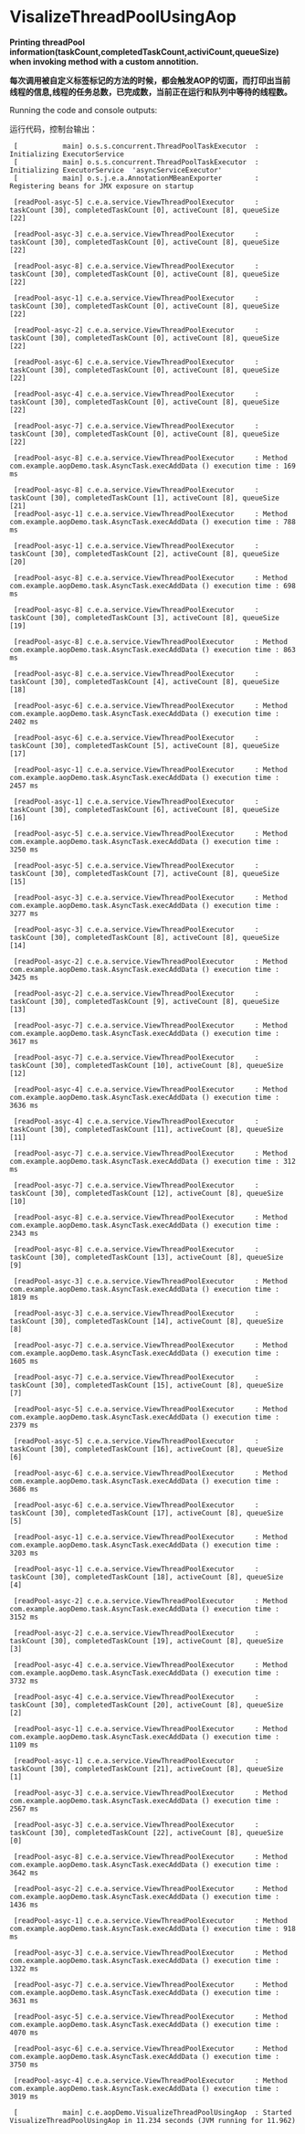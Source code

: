# VisalizeThreadPoolUsingAop
__Printing threadPool information(taskCount,completedTaskCount,activiCount,queueSize) when invoking method with a custom annotition.__

__每次调用被自定义标签标记的方法的时候，都会触发AOP的切面，而打印出当前线程的信息,线程的任务总数，已完成数，当前正在运行和队列中等待的线程数。__

Running the code and console outputs:

运行代码，控制台输出：

     [           main] o.s.s.concurrent.ThreadPoolTaskExecutor  : Initializing ExecutorService 
     [           main] o.s.s.concurrent.ThreadPoolTaskExecutor  : Initializing ExecutorService  'asyncServiceExecutor'
     [           main] o.s.j.e.a.AnnotationMBeanExporter        : Registering beans for JMX exposure on startup
 
     [readPool-asyc-5] c.e.a.service.ViewThreadPoolExecutor     : taskCount [30], completedTaskCount [0], activeCount [8], queueSize [22]
 
     [readPool-asyc-3] c.e.a.service.ViewThreadPoolExecutor     : taskCount [30], completedTaskCount [0], activeCount [8], queueSize [22]
 
     [readPool-asyc-8] c.e.a.service.ViewThreadPoolExecutor     : taskCount [30], completedTaskCount [0], activeCount [8], queueSize [22]
 
     [readPool-asyc-1] c.e.a.service.ViewThreadPoolExecutor     : taskCount [30], completedTaskCount [0], activeCount [8], queueSize [22]
 
     [readPool-asyc-2] c.e.a.service.ViewThreadPoolExecutor     : taskCount [30], completedTaskCount [0], activeCount [8], queueSize [22]
 
     [readPool-asyc-6] c.e.a.service.ViewThreadPoolExecutor     : taskCount [30], completedTaskCount [0], activeCount [8], queueSize [22]
 
     [readPool-asyc-4] c.e.a.service.ViewThreadPoolExecutor     : taskCount [30], completedTaskCount [0], activeCount [8], queueSize [22]
 
     [readPool-asyc-7] c.e.a.service.ViewThreadPoolExecutor     : taskCount [30], completedTaskCount [0], activeCount [8], queueSize [22]
 
     [readPool-asyc-8] c.e.a.service.ViewThreadPoolExecutor     : Method com.example.aopDemo.task.AsyncTask.execAddData () execution time : 169 ms
 
     [readPool-asyc-8] c.e.a.service.ViewThreadPoolExecutor     : taskCount [30], completedTaskCount [1], activeCount [8], queueSize [21]
     [readPool-asyc-1] c.e.a.service.ViewThreadPoolExecutor     : Method com.example.aopDemo.task.AsyncTask.execAddData () execution time : 788 ms
 
     [readPool-asyc-1] c.e.a.service.ViewThreadPoolExecutor     : taskCount [30], completedTaskCount [2], activeCount [8], queueSize [20]
 
     [readPool-asyc-8] c.e.a.service.ViewThreadPoolExecutor     : Method com.example.aopDemo.task.AsyncTask.execAddData () execution time : 698 ms
 
     [readPool-asyc-8] c.e.a.service.ViewThreadPoolExecutor     : taskCount [30], completedTaskCount [3], activeCount [8], queueSize [19]
 
     [readPool-asyc-8] c.e.a.service.ViewThreadPoolExecutor     : Method com.example.aopDemo.task.AsyncTask.execAddData () execution time : 863 ms
 
     [readPool-asyc-8] c.e.a.service.ViewThreadPoolExecutor     : taskCount [30], completedTaskCount [4], activeCount [8], queueSize [18]
 
     [readPool-asyc-6] c.e.a.service.ViewThreadPoolExecutor     : Method com.example.aopDemo.task.AsyncTask.execAddData () execution time : 2402 ms
 
     [readPool-asyc-6] c.e.a.service.ViewThreadPoolExecutor     : taskCount [30], completedTaskCount [5], activeCount [8], queueSize [17]
 
     [readPool-asyc-1] c.e.a.service.ViewThreadPoolExecutor     : Method com.example.aopDemo.task.AsyncTask.execAddData () execution time : 2457 ms
 
     [readPool-asyc-1] c.e.a.service.ViewThreadPoolExecutor     : taskCount [30], completedTaskCount [6], activeCount [8], queueSize [16]
 
     [readPool-asyc-5] c.e.a.service.ViewThreadPoolExecutor     : Method com.example.aopDemo.task.AsyncTask.execAddData () execution time : 3250 ms
 
     [readPool-asyc-5] c.e.a.service.ViewThreadPoolExecutor     : taskCount [30], completedTaskCount [7], activeCount [8], queueSize [15]
 
     [readPool-asyc-3] c.e.a.service.ViewThreadPoolExecutor     : Method com.example.aopDemo.task.AsyncTask.execAddData () execution time : 3277 ms
 
     [readPool-asyc-3] c.e.a.service.ViewThreadPoolExecutor     : taskCount [30], completedTaskCount [8], activeCount [8], queueSize [14]
 
     [readPool-asyc-2] c.e.a.service.ViewThreadPoolExecutor     : Method com.example.aopDemo.task.AsyncTask.execAddData () execution time : 3425 ms
 
     [readPool-asyc-2] c.e.a.service.ViewThreadPoolExecutor     : taskCount [30], completedTaskCount [9], activeCount [8], queueSize [13]
 
     [readPool-asyc-7] c.e.a.service.ViewThreadPoolExecutor     : Method com.example.aopDemo.task.AsyncTask.execAddData () execution time : 3617 ms
 
     [readPool-asyc-7] c.e.a.service.ViewThreadPoolExecutor     : taskCount [30], completedTaskCount [10], activeCount [8], queueSize [12]
 
     [readPool-asyc-4] c.e.a.service.ViewThreadPoolExecutor     : Method com.example.aopDemo.task.AsyncTask.execAddData () execution time : 3636 ms
 
     [readPool-asyc-4] c.e.a.service.ViewThreadPoolExecutor     : taskCount [30], completedTaskCount [11], activeCount [8], queueSize [11]
 
     [readPool-asyc-7] c.e.a.service.ViewThreadPoolExecutor     : Method com.example.aopDemo.task.AsyncTask.execAddData () execution time : 312 ms
 
     [readPool-asyc-7] c.e.a.service.ViewThreadPoolExecutor     : taskCount [30], completedTaskCount [12], activeCount [8], queueSize [10]
 
     [readPool-asyc-8] c.e.a.service.ViewThreadPoolExecutor     : Method com.example.aopDemo.task.AsyncTask.execAddData () execution time : 2343 ms
 
     [readPool-asyc-8] c.e.a.service.ViewThreadPoolExecutor     : taskCount [30], completedTaskCount [13], activeCount [8], queueSize [9]
 
     [readPool-asyc-3] c.e.a.service.ViewThreadPoolExecutor     : Method com.example.aopDemo.task.AsyncTask.execAddData () execution time : 1819 ms
 
     [readPool-asyc-3] c.e.a.service.ViewThreadPoolExecutor     : taskCount [30], completedTaskCount [14], activeCount [8], queueSize [8]
 
     [readPool-asyc-7] c.e.a.service.ViewThreadPoolExecutor     : Method com.example.aopDemo.task.AsyncTask.execAddData () execution time : 1605 ms
 
     [readPool-asyc-7] c.e.a.service.ViewThreadPoolExecutor     : taskCount [30], completedTaskCount [15], activeCount [8], queueSize [7]
 
     [readPool-asyc-5] c.e.a.service.ViewThreadPoolExecutor     : Method com.example.aopDemo.task.AsyncTask.execAddData () execution time : 2379 ms
 
     [readPool-asyc-5] c.e.a.service.ViewThreadPoolExecutor     : taskCount [30], completedTaskCount [16], activeCount [8], queueSize [6]
 
     [readPool-asyc-6] c.e.a.service.ViewThreadPoolExecutor     : Method com.example.aopDemo.task.AsyncTask.execAddData () execution time : 3686 ms
 
     [readPool-asyc-6] c.e.a.service.ViewThreadPoolExecutor     : taskCount [30], completedTaskCount [17], activeCount [8], queueSize [5]
 
     [readPool-asyc-1] c.e.a.service.ViewThreadPoolExecutor     : Method com.example.aopDemo.task.AsyncTask.execAddData () execution time : 3203 ms
 
     [readPool-asyc-1] c.e.a.service.ViewThreadPoolExecutor     : taskCount [30], completedTaskCount [18], activeCount [8], queueSize [4]
 
     [readPool-asyc-2] c.e.a.service.ViewThreadPoolExecutor     : Method com.example.aopDemo.task.AsyncTask.execAddData () execution time : 3152 ms
 
     [readPool-asyc-2] c.e.a.service.ViewThreadPoolExecutor     : taskCount [30], completedTaskCount [19], activeCount [8], queueSize [3]
 
     [readPool-asyc-4] c.e.a.service.ViewThreadPoolExecutor     : Method com.example.aopDemo.task.AsyncTask.execAddData () execution time : 3732 ms
 
     [readPool-asyc-4] c.e.a.service.ViewThreadPoolExecutor     : taskCount [30], completedTaskCount [20], activeCount [8], queueSize [2]
 
     [readPool-asyc-1] c.e.a.service.ViewThreadPoolExecutor     : Method com.example.aopDemo.task.AsyncTask.execAddData () execution time : 1109 ms
 
     [readPool-asyc-1] c.e.a.service.ViewThreadPoolExecutor     : taskCount [30], completedTaskCount [21], activeCount [8], queueSize [1]
 
     [readPool-asyc-3] c.e.a.service.ViewThreadPoolExecutor     : Method com.example.aopDemo.task.AsyncTask.execAddData () execution time : 2567 ms
 
     [readPool-asyc-3] c.e.a.service.ViewThreadPoolExecutor     : taskCount [30], completedTaskCount [22], activeCount [8], queueSize [0]
 
     [readPool-asyc-8] c.e.a.service.ViewThreadPoolExecutor     : Method com.example.aopDemo.task.AsyncTask.execAddData () execution time : 3642 ms
 
     [readPool-asyc-2] c.e.a.service.ViewThreadPoolExecutor     : Method com.example.aopDemo.task.AsyncTask.execAddData () execution time : 1436 ms
 
     [readPool-asyc-1] c.e.a.service.ViewThreadPoolExecutor     : Method com.example.aopDemo.task.AsyncTask.execAddData () execution time : 918 ms
 
     [readPool-asyc-3] c.e.a.service.ViewThreadPoolExecutor     : Method com.example.aopDemo.task.AsyncTask.execAddData () execution time : 1322 ms
 
     [readPool-asyc-7] c.e.a.service.ViewThreadPoolExecutor     : Method com.example.aopDemo.task.AsyncTask.execAddData () execution time : 3631 ms
 
     [readPool-asyc-5] c.e.a.service.ViewThreadPoolExecutor     : Method com.example.aopDemo.task.AsyncTask.execAddData () execution time : 4070 ms
 
     [readPool-asyc-6] c.e.a.service.ViewThreadPoolExecutor     : Method com.example.aopDemo.task.AsyncTask.execAddData () execution time : 3750 ms
 
     [readPool-asyc-4] c.e.a.service.ViewThreadPoolExecutor     : Method com.example.aopDemo.task.AsyncTask.execAddData () execution time : 3019 ms
 
     [           main] c.e.aopDemo.VisualizeThreadPoolUsingAop  : Started VisualizeThreadPoolUsingAop in 11.234 seconds (JVM running for 11.962)
